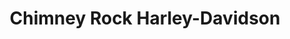 ---
title: "Chimney Rock Harley-Davidson"
url: /chimney-rock/chimney-rock-harley-davidson/
shop: motorcycle
---